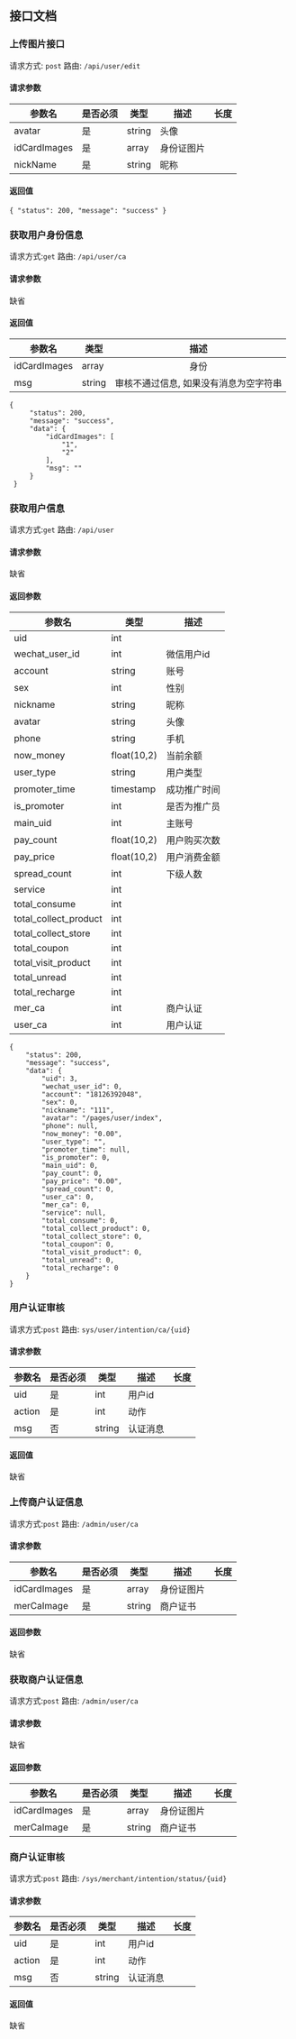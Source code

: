 ## 接口文档

### 上传图片接口

请求方式: `post` 路由: `/api/user/edit`

#### 请求参数

 参数名 | 是否必须 | 类型 | 描述 | 长度
--- | --- | --- | --- | --- 
avatar|是|string|头像|
idCardImages|是|array|身份证图片|
nickName|是|string|昵称|

#### 返回值
`{
    "status": 200,
    "message": "success"
}`

### 获取用户身份信息
请求方式:`get` 路由: `/api/user/ca`

#### 请求参数 
缺省

#### 返回值

 参数名 | 类型 | 描述
--- | --- | :---:
idCardImages|array|身份
msg|string|审核不通过信息, 如果没有消息为空字符串

    {
         "status": 200,
         "message": "success",
         "data": {
             "idCardImages": [
                 "1",
                 "2"
             ],
             "msg": ""
         }
     }
     
### 获取用户信息
请求方式:`get` 路由: `/api/user`

#### 请求参数
缺省

#### 返回参数

| 参数名 | 类型 | 描述 |
| --- | --- | ---
| uid| int|
| wechat_user_id| int| 微信用户id
| account| string| 账号
| sex| int|性别
| nickname| string|昵称
| avatar| string|头像
| phone| string|手机
| now_money| float(10,2)|当前余额
| user_type| string| 用户类型
| promoter_time| timestamp|成功推广时间
| is_promoter| int|是否为推广员
| main_uid| int |主账号
| pay_count| float(10,2) |用户购买次数
| pay_price| float(10,2) |用户消费金额
| spread_count| int|下级人数
| service| int|
| total_consume| int|
| total_collect_product| int|
| total_collect_store| int|
| total_coupon| int|
| total_visit_product| int|
| total_unread| int|
| total_recharge| int|
| mer_ca| int|商户认证
| user_ca| int|用户认证
        
        
    {
        "status": 200,
        "message": "success",
        "data": {
            "uid": 3,
            "wechat_user_id": 0,
            "account": "18126392048",
            "sex": 0,
            "nickname": "111",
            "avatar": "/pages/user/index",
            "phone": null,
            "now_money": "0.00",
            "user_type": "",
            "promoter_time": null,
            "is_promoter": 0,
            "main_uid": 0,
            "pay_count": 0,
            "pay_price": "0.00",
            "spread_count": 0,
            "user_ca": 0,
            "mer_ca": 0,
            "service": null,
            "total_consume": 0,
            "total_collect_product": 0,
            "total_collect_store": 0,
            "total_coupon": 0,
            "total_visit_product": 0,
            "total_unread": 0,
            "total_recharge": 0
        }
    }
    
### 用户认证审核
请求方式:`post` 路由: `sys/user/intention/ca/{uid}`

#### 请求参数
 参数名 | 是否必须 | 类型 | 描述 | 长度
--- | --- | --- | --- | --- 
uid|是|int|用户id|
action|是|int |动作|
msg|否| string |认证消息|

#### 返回值
缺省


### 上传商户认证信息
请求方式:`post` 路由: `/admin/user/ca`

#### 请求参数
 参数名 | 是否必须 | 类型 | 描述 | 长度
--- | --- | --- | --- | --- 
idCardImages|是|array|身份证图片|
merCaImage|是|string |商户证书|
#### 返回参数
缺省


### 获取商户认证信息
请求方式:`post` 路由: `/admin/user/ca`

#### 请求参数
缺省

#### 返回参数
 参数名 | 是否必须 | 类型 | 描述 | 长度
--- | --- | --- | --- | --- 
idCardImages|是|array|身份证图片|
merCaImage|是|string |商户证书|

### 商户认证审核
请求方式:`post` 路由: `/sys/merchant/intention/status/{uid}`

#### 请求参数
 参数名 | 是否必须 | 类型 | 描述 | 长度
--- | --- | --- | --- | --- 
uid|是|int|用户id|
action|是|int |动作|
msg|否| string |认证消息|

#### 返回值
缺省